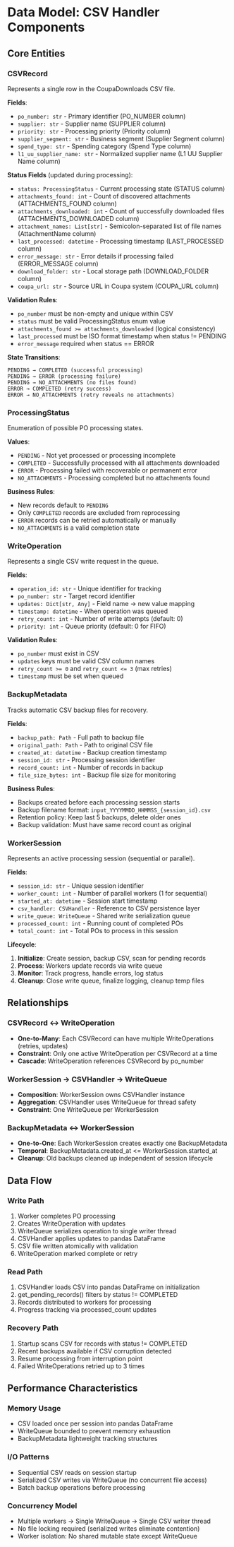 # Data Model: CSV Handler Components

## Core Entities

### CSVRecord
Represents a single row in the CoupaDownloads CSV file.

**Fields**:
- `po_number: str` - Primary identifier (PO_NUMBER column)
- `supplier: str` - Supplier name (SUPPLIER column)  
- `priority: str` - Processing priority (Priority column)
- `supplier_segment: str` - Business segment (Supplier Segment column)
- `spend_type: str` - Spending category (Spend Type column)
- `l1_uu_supplier_name: str` - Normalized supplier name (L1 UU Supplier Name column)

**Status Fields** (updated during processing):
- `status: ProcessingStatus` - Current processing state (STATUS column)
- `attachments_found: int` - Count of discovered attachments (ATTACHMENTS_FOUND column)
- `attachments_downloaded: int` - Count of successfully downloaded files (ATTACHMENTS_DOWNLOADED column)
- `attachment_names: List[str]` - Semicolon-separated list of file names (AttachmentName column)
- `last_processed: datetime` - Processing timestamp (LAST_PROCESSED column)
- `error_message: str` - Error details if processing failed (ERROR_MESSAGE column)
- `download_folder: str` - Local storage path (DOWNLOAD_FOLDER column)
- `coupa_url: str` - Source URL in Coupa system (COUPA_URL column)

**Validation Rules**:
- `po_number` must be non-empty and unique within CSV
- `status` must be valid ProcessingStatus enum value
- `attachments_found >= attachments_downloaded` (logical consistency)
- `last_processed` must be ISO format timestamp when status != PENDING
- `error_message` required when status == ERROR

**State Transitions**:
```
PENDING → COMPLETED (successful processing)
PENDING → ERROR (processing failure)
PENDING → NO_ATTACHMENTS (no files found)
ERROR → COMPLETED (retry success)
ERROR → NO_ATTACHMENTS (retry reveals no attachments)
```

### ProcessingStatus
Enumeration of possible PO processing states.

**Values**:
- `PENDING` - Not yet processed or processing incomplete
- `COMPLETED` - Successfully processed with all attachments downloaded
- `ERROR` - Processing failed with recoverable or permanent error
- `NO_ATTACHMENTS` - Processing completed but no attachments found

**Business Rules**:
- New records default to `PENDING`
- Only `COMPLETED` records are excluded from reprocessing
- `ERROR` records can be retried automatically or manually
- `NO_ATTACHMENTS` is a valid completion state

### WriteOperation
Represents a single CSV write request in the queue.

**Fields**:
- `operation_id: str` - Unique identifier for tracking
- `po_number: str` - Target record identifier
- `updates: Dict[str, Any]` - Field name → new value mapping
- `timestamp: datetime` - When operation was queued
- `retry_count: int` - Number of write attempts (default: 0)
- `priority: int` - Queue priority (default: 0 for FIFO)

**Validation Rules**:
- `po_number` must exist in CSV
- `updates` keys must be valid CSV column names
- `retry_count >= 0` and `retry_count <= 3` (max retries)
- `timestamp` must be set when queued

### BackupMetadata
Tracks automatic CSV backup files for recovery.

**Fields**:
- `backup_path: Path` - Full path to backup file
- `original_path: Path` - Path to original CSV file
- `created_at: datetime` - Backup creation timestamp
- `session_id: str` - Processing session identifier
- `record_count: int` - Number of records in backup
- `file_size_bytes: int` - Backup file size for monitoring

**Business Rules**:
- Backups created before each processing session starts
- Backup filename format: `input_YYYYMMDD_HHMMSS_{session_id}.csv`
- Retention policy: Keep last 5 backups, delete older ones
- Backup validation: Must have same record count as original

### WorkerSession
Represents an active processing session (sequential or parallel).

**Fields**:
- `session_id: str` - Unique session identifier
- `worker_count: int` - Number of parallel workers (1 for sequential)
- `started_at: datetime` - Session start timestamp
- `csv_handler: CSVHandler` - Reference to CSV persistence layer
- `write_queue: WriteQueue` - Shared write serialization queue
- `processed_count: int` - Running count of completed POs
- `total_count: int` - Total POs to process in this session

**Lifecycle**:
1. **Initialize**: Create session, backup CSV, scan for pending records
2. **Process**: Workers update records via write queue
3. **Monitor**: Track progress, handle errors, log status
4. **Cleanup**: Close write queue, finalize logging, cleanup temp files

## Relationships

### CSVRecord ↔ WriteOperation
- **One-to-Many**: Each CSVRecord can have multiple WriteOperations (retries, updates)
- **Constraint**: Only one active WriteOperation per CSVRecord at a time
- **Cascade**: WriteOperation references CSVRecord by po_number

### WorkerSession → CSVHandler → WriteQueue
- **Composition**: WorkerSession owns CSVHandler instance
- **Aggregation**: CSVHandler uses WriteQueue for thread safety  
- **Constraint**: One WriteQueue per WorkerSession

### BackupMetadata ↔ WorkerSession
- **One-to-One**: Each WorkerSession creates exactly one BackupMetadata
- **Temporal**: BackupMetadata.created_at <= WorkerSession.started_at
- **Cleanup**: Old backups cleaned up independent of session lifecycle

## Data Flow

### Write Path
1. Worker completes PO processing
2. Creates WriteOperation with updates
3. WriteQueue serializes operation to single writer thread
4. CSVHandler applies updates to pandas DataFrame
5. CSV file written atomically with validation
6. WriteOperation marked complete or retry

### Read Path  
1. CSVHandler loads CSV into pandas DataFrame on initialization
2. get_pending_records() filters by status != COMPLETED
3. Records distributed to workers for processing
4. Progress tracking via processed_count updates

### Recovery Path
1. Startup scans CSV for records with status != COMPLETED
2. Recent backups available if CSV corruption detected
3. Resume processing from interruption point
4. Failed WriteOperations retried up to 3 times

## Performance Characteristics

### Memory Usage
- CSV loaded once per session into pandas DataFrame
- WriteQueue bounded to prevent memory exhaustion
- BackupMetadata lightweight tracking structures

### I/O Patterns  
- Sequential CSV reads on session startup
- Serialized CSV writes via WriteQueue (no concurrent file access)
- Batch backup operations before processing

### Concurrency Model
- Multiple workers → Single WriteQueue → Single CSV writer thread
- No file locking required (serialized writes eliminate contention)
- Worker isolation: No shared mutable state except WriteQueue